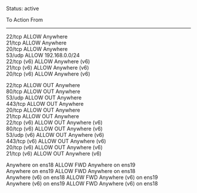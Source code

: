 Status: active

To                         Action      From
--                         ------      ----
22/tcp                     ALLOW       Anywhere                  
21/tcp                     ALLOW       Anywhere                  
20/tcp                     ALLOW       Anywhere                  
53/udp                     ALLOW       192.168.0.0/24            
22/tcp (v6)                ALLOW       Anywhere (v6)             
21/tcp (v6)                ALLOW       Anywhere (v6)             
20/tcp (v6)                ALLOW       Anywhere (v6)             

22/tcp                     ALLOW OUT   Anywhere                  
80/tcp                     ALLOW OUT   Anywhere                  
53/udp                     ALLOW OUT   Anywhere                  
443/tcp                    ALLOW OUT   Anywhere                  
20/tcp                     ALLOW OUT   Anywhere                  
21/tcp                     ALLOW OUT   Anywhere                  
22/tcp (v6)                ALLOW OUT   Anywhere (v6)             
80/tcp (v6)                ALLOW OUT   Anywhere (v6)             
53/udp (v6)                ALLOW OUT   Anywhere (v6)             
443/tcp (v6)               ALLOW OUT   Anywhere (v6)             
20/tcp (v6)                ALLOW OUT   Anywhere (v6)             
21/tcp (v6)                ALLOW OUT   Anywhere (v6)             

Anywhere on ens18          ALLOW FWD   Anywhere on ens19         
Anywhere on ens19          ALLOW FWD   Anywhere on ens18         
Anywhere (v6) on ens18     ALLOW FWD   Anywhere (v6) on ens19    
Anywhere (v6) on ens19     ALLOW FWD   Anywhere (v6) on ens18    

